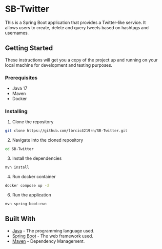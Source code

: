 # SB-Twitter

This is a Spring Boot application that provides a Twitter-like service. It allows users to create, delete and query tweets based on hashtags and usernames.

## Getting Started

These instructions will get you a copy of the project up and running on your local machine for development and testing purposes.

### Prerequisites

- Java 17
- Maven
- Docker

### Installing

1. Clone the repository
```bash
git clone https://github.com/lbrcic4219rn/SB-Twitter.git
```
2. Navigate into the cloned repository
```bash
cd SB-Twitter
```
3. Install the dependencies
```bash
mvn install
```
4. Run docker container
```bash
docker compose up -d
```
6. Run the application
```bash
mvn spring-boot:run
```

## Built With

- [Java](https://www.java.com) - The programming language used.
- [Spring Boot](https://spring.io/projects/spring-boot) - The web framework used.
- [Maven](https://maven.apache.org/) - Dependency Management.
